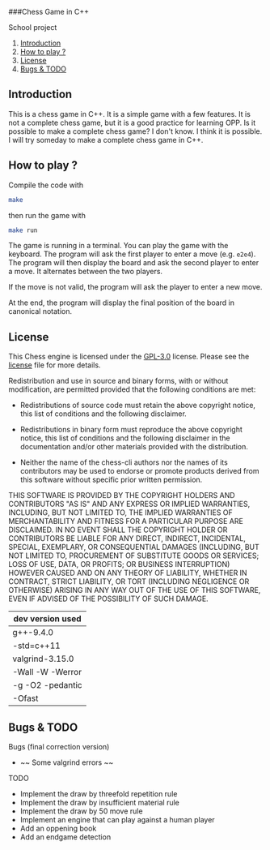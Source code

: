 ###Chess Game in C++

<summary>School project</summary>

1. [Introduction](#introduction)
2. [How to play ?](#How-to-play)
3. [License](#License)
4. [Bugs & TODO](#bugs--todo)

## Introduction

This is a chess game in C++. It is a simple game with a few features. It is not a complete chess game, but it is a good practice for learning OPP. Is it possible to make a complete chess game? I don't know. I think it is possible. I will try someday to make a complete chess game in C++.

## How to play ?

Compile the code with

```bash
make
```

then run the game with

```bash
make run
```

The game is running in a terminal. You can play the game with the keyboard. The program will ask the first player to enter a move (e.g. `e2e4`). The program will then display the board and ask the second player to enter a move. It alternates between the two players.

If the move is not valid, the program will ask the player to enter a new move.

At the end, the program will display the final position of the board in canonical notation.

## License

This Chess engine is licensed under the [GPL-3.0](LICENSE) license. Please see the [license](LICENSE) file for more details.

Redistribution and use in source and binary forms, with or without
modification, are permitted provided that the following conditions are met:

- Redistributions of source code must retain the above copyright notice,
  this list of conditions and the following disclaimer.

- Redistributions in binary form must reproduce the above copyright notice,
  this list of conditions and the following disclaimer in the documentation
  and/or other materials provided with the distribution.

- Neither the name of the chess-cli authors nor the names of its
  contributors may be used to endorse or promote products derived from
  this software without specific prior written permission.

THIS SOFTWARE IS PROVIDED BY THE COPYRIGHT HOLDERS AND CONTRIBUTORS "AS IS"
AND ANY EXPRESS OR IMPLIED WARRANTIES, INCLUDING, BUT NOT LIMITED TO, THE
IMPLIED WARRANTIES OF MERCHANTABILITY AND FITNESS FOR A PARTICULAR PURPOSE
ARE DISCLAIMED. IN NO EVENT SHALL THE COPYRIGHT HOLDER OR CONTRIBUTORS BE
LIABLE FOR ANY DIRECT, INDIRECT, INCIDENTAL, SPECIAL, EXEMPLARY, OR
CONSEQUENTIAL DAMAGES (INCLUDING, BUT NOT LIMITED TO, PROCUREMENT OF
SUBSTITUTE GOODS OR SERVICES; LOSS OF USE, DATA, OR PROFITS; OR BUSINESS
INTERRUPTION) HOWEVER CAUSED AND ON ANY THEORY OF LIABILITY, WHETHER IN
CONTRACT, STRICT LIABILITY, OR TORT (INCLUDING NEGLIGENCE OR OTHERWISE)
ARISING IN ANY WAY OUT OF THE USE OF THIS SOFTWARE, EVEN IF ADVISED OF THE
POSSIBILITY OF SUCH DAMAGE.

| dev version used |
| ---------------- |
| g++-9.4.0        |
| -std=c++11       |
| valgrind-3.15.0  |
| -Wall -W -Werror |
| -g -O2 -pedantic |
| -Ofast           |

</details>

## Bugs & TODO

Bugs (final correction version)

- ~~ Some valgrind errors ~~

TODO

- Implement the draw by threefold repetition rule
- Implement the draw by insufficient material rule
- Implement the draw by 50 move rule
- Implement an engine that can play against a human player
- Add an oppening book
- Add an endgame detection
